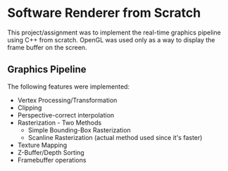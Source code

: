 # Software Renderer from Scratch
This project/assignment was to implement the real-time graphics pipeline using C++ from scratch. OpenGL was used only as a way to display the frame buffer on the screen. 

## Graphics Pipeline
The following features were implemented:
- Vertex Processing/Transformation
- Clipping
- Perspective-correct interpolation
- Rasterization - Two Methods
  - Simple Bounding-Box Rasterization
  - Scanline Rasterization (actual method used since it's faster)
- Texture Mapping
- Z-Buffer/Depth Sorting
- Framebuffer operations
